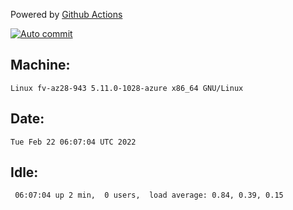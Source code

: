 Powered by [Github Actions](https://github.com/features/actions)

[![Auto commit](https://github.com/gyfary/workstation/workflows/Auto%20commit/badge.svg)](https://github.com/gyfary/workstation/actions?query=workflow%3A%22Auto+commit%22)

## Machine:
```
Linux fv-az28-943 5.11.0-1028-azure x86_64 GNU/Linux
```
## Date:
```
Tue Feb 22 06:07:04 UTC 2022
```
## Idle:
```
 06:07:04 up 2 min,  0 users,  load average: 0.84, 0.39, 0.15
```

